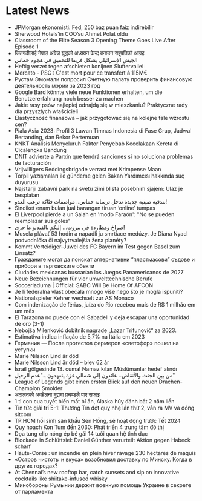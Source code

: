 # Latest News
-  JPMorgan ekonomisti: Fed, 250 baz puan faiz indirebilir
-  Sherwood Hotels’in COO’su Ahmet Polat oldu
-  Classroom of the Elite Season 3 Opening Theme Goes Live After Episode 1
-  जितगढीलाई नेपाल अंग्रेज युद्धको अध्ययन केन्द्र बनाउन राष्ट्रपतिको आग्रह
-  الجيش الإسرائيلي يشكل فريقا للتحقيق في هجوم حماس
-  Heftig verzet tegen afschieten konijnen Sluftervallei
-  Mercato - PSG : C'est mort pour ce transfert à 115M€
-  Рустам Эмомали попросил Счетную палату проверить финансовую деятельность мэрии за 2023 год
-  Google Bard könnte viele neue Funktionen erhalten, um die Benutzererfahrung noch besser zu machen
-  Jakie rasy psów najlepiej odnajdą się w mieszkaniu? Praktyczne rady dla przyszłych właścicieli
-  Elastyczność finansowa – jak przygotować się na kolejne fale wzrostu cen?
-  Piala Asia 2023: Profil 3 Lawan Timnas Indonesia di Fase Grup, Jadwal Bertanding, dan Rekor Pertemuan
-  KNKT Analisis Menyeluruh Faktor Penyebab Kecelakaan Kereta di Cicalengka Bandung
-  DNIT advierte a Parxin que tendrá sanciones si no soluciona problemas de facturación
-  Vrijwilligers Reddingsbrigade verrast met Krimpense Maan
-  Torpil yazışmaları ile gündeme gelen Bakan Yardımcısı hakkında suç duyurusu
-  Najstariji zabavni park na svetu zimi blista posebnim sjajem: Ulaz je besplatan
-  بندقية صينية جديدة تدخل ترسانة حماس.. مواصفات فتّاكة ترعب العدو!
-  Sindiket enam bulan jual barangan tiruan ‘online’ tumpas
-  El Liverpool pierde a un Salah en 'modo Faraón': "No se pueden reemplazar sus goles"
-  صراخ ومطاردة في بيروت... إليكم بالفيديو ما جرى!
-  Musela plávať 53 hodín a napadli ju smrtiace medúzy. Je Diana Nyad podvodníčka či najvytrvalejšia žena planéty?
-  Kommt Verteidiger-Juwel des FC Bayern im Test gegen Basel zum Einsatz?
-  Гражданите могат да поискат алтернативни “пластмасови” съдове и прибори в търговските обекти
-  Ciudades mexicanas buscarían los Juegos Panamericanos de 2027
-  Neue Bezeichnungen für vier umwelttechnische Berufe
-  Soccerladuma | Official: SABC Will Be Home Of AFCON
-  Je li federalna vlast obećala mnogo više nego što je mogla ispuniti?
-  Nationalspieler Kehrer wechselt zur AS Monaco
-  Com indenização de férias, juíza do Rio recebeu mais de R$ 1 milhão em um mês
-  El Tarazona no puede con el Sabadell y deja escapar una oportunidad de oro (3-1)
-  Nebojša Milenković dobitnik nagrade „Lazar Trifunović“ za 2023.
-  Estimativa indica inflação de 5,7% na Itália em 2023
-  Германия — После протестов фермеров «светофор» пошел на уступки
-  Marie Nilsson Lind är död
-  Marie Nilsson Lind är död – blev 62 år
-  İsrail gölgesinde 13. cuma! Namaz kılan Müslümanlar hedef alındı
-  من بين الجثث والأنقاض.. عائدون إلى شمالي غزة يتعهدون بـ"عدم الرحيل"
-  League of Legends gibt einen ersten Blick auf den neuen Drachen-Champion Smolder
-  अदालतको अवहेलना मुद्दामा प्रचण्डले पाए सफाइ
-  1 tỉ con cua tuyết biến mất bí ẩn, Alaska hủy đánh bắt 2 năm liền
-  Tin tức giải trí 5-1: Thương Tín đột quỵ nhẹ lần thứ 2, vẫn ra MV và đóng sitcom
-  TP.HCM hồi sinh sân khấu Sen Hồng, sẽ hoạt động trước Tết 2024
-  Quy hoạch Kon Tum đến 2030: Phát triển 4 trung tâm đô thị
-  Dọa tung clip nóng ép bé gái 14 tuổi quan hệ tình dục
-  Blockade in Schlüttsiel: Daniel Günther verurteilt Aktion gegen Habeck scharf
-  Haute-Corse : un incendie en plein hiver ravage 230 hectares de maquis
-  «Остров чистоты и вкуса» возобновил доставку по Минску. Когда в других городах?
-  At Chennai’s new rooftop bar, catch sunsets and sip on innovative cocktails like shiitake-infused whisky
-  Минобороны Румынии держит военную помощь Украине в секрете от парламента
